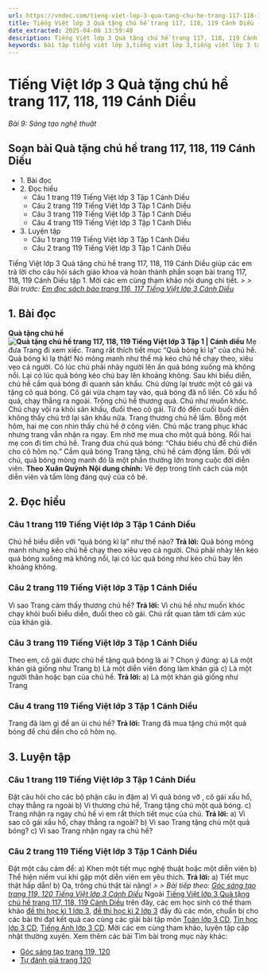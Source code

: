 ```yaml
---
url: https://vndoc.com/tieng-viet-lop-3-qua-tang-chu-he-trang-117-118-119-canh-dieu-271306
title: Tiếng Việt lớp 3 Quà tặng chú hề trang 117, 118, 119 Cánh Diều - Bài 9: Sáng tạo nghệ thuật - VnDoc.com
date_extracted: 2025-04-08 13:59:48
description: Tiếng Việt lớp 3 Quà tặng chú hề trang 117, 118, 119 Cánh Diều là tài liệu hữu ích, giúp học sinh dễ dàng trả lời câu hỏi và làm bài tập Tiếng Việt lớp 3. Mời các em tham khảo Soạn bài Tiếng Việt lớp 3 tập 1.
keywords: bài tập tiếng việt lớp 3,tiếng việt lớp 3,tiếng việt lớp 3 tập 1,bài tập tiếng việt lớp 3 tập 1,tiếng việt 3 tập 1,tiếng việt lớp 3 cánh diều,tiếng việt 3 cánh diều,tiếng việt lớp 3 tập 1 cánh diều,tiếng việt lớp 3 cd,tiếng việt 3 cánh diều tập 1,Quà tặng chú hề trang 117 tập 1,Quà tặng chú hề trang 117 cánh diều,soạn bài Quà tặng chú hề trang 117 cánh diều
---
```


# Tiếng Việt lớp 3 Quà tặng chú hề trang 117, 118, 119 Cánh Diều
 _Bài 9: Sáng tạo nghệ thuật_
## Soạn bài Quà tặng chú hề trang 117, 118, 119 Cánh Diều
  * 1\. Bài đọc
  * 2\. Đọc hiểu 
    * Câu 1 trang 119 Tiếng Việt lớp 3 Tập 1 Cánh Diều
    * Câu 2 trang 119 Tiếng Việt lớp 3 Tập 1 Cánh Diều
    * Câu 3 trang 119 Tiếng Việt lớp 3 Tập 1 Cánh Diều
    * Câu 4 trang 119 Tiếng Việt lớp 3 Tập 1 Cánh Diều
  * 3\. Luyện tập 
    * Câu 1 trang 119 Tiếng Việt lớp 3 Tập 1 Cánh Diều
    * Câu 2 trang 119 Tiếng Việt lớp 3 Tập 1 Cánh Diều

Tiếng Việt lớp 3 Quà tặng chú hề trang 117, 118, 119 Cánh Diều giúp các em trả lời cho câu hỏi sách giáo khoa và hoàn thành phần soạn bài trang 117, 118, 119 Cánh Diều tập 1. Mời các em cùng tham khảo nội dung chi tiết.
_> > Bài trước: [Em đọc sách báo trang 116, 117 Tiếng Việt lớp 3 Cánh Diều](<https://vndoc.com/em-doc-sach-bao-trang-116-117-tieng-viet-lop-3-canh-dieu-271298>)_
## 1\. Bài đọc
**Quà tặng chú hề**
**![Quà tặng chú hề trang 117, 118, 119 Tiếng Việt lớp 3 Tập 1 | Cánh diều](https://i.vdoc.vn/data/image/2022/07/19/qua-tang-chu-he-trang-117-118-119-129918.png)**
Mẹ đưa Trang đi xem xiếc. Trang rất thích tiết mục “Quả bóng kì lạ” của chú hề. Quả bóng kì lạ thật\! Nó mỏng manh như thế mà kéo chú hề chạy theo, xiêu vẹo cả người. Có lúc chú phải nhảy người lên ấn quả bóng xuống mà không nổi. Lại có lúc quả bóng kéo chú bay lên khoảng không.
Sau khi biểu diễn, chú hề cầm quả bóng đi quanh sân khấu. Chú dừng lại trước một cô gái và tặng cô quả bóng. Cô gái vừa chạm tay vào, quả bóng đã nổ liền. Cô xấu hổ quá, chạy thẳng ra ngoài.
Trông chú hề thương quá. Chú như muốn khóc. Chú chạy vội ra khỏi sân khấu, đuổi theo cô gái. Từ đó đến cuối buổi diễn không thấy chú trở lại sân khấu nữa.
Trang thương chú hề lắm. Bỗng một hôm, hai mẹ con nhìn thấy chú hề ở công viên. Chú mặc trang phục khác nhưng trang vẫn nhận ra ngay. Em nhờ mẹ mua cho một quả bóng. Rồi hai mẹ con đi tìm chú hề. Trang đưa chú quả bóng: “Cháu biếu chú để chú điền cho cô hôm nọ.”
Cầm quả bóng Trang tặng, chú hề cảm động lắm. Đối với chú, quả bóng mỏng manh đó là một phần thưởng lớn trong cuộc đời diễn viên.
**Theo Xuân Quỳnh**
**Nội dung chính:** Vẻ đẹp trong tính cách của một diễn viên và tấm lòng đáng quý của cô bé.
## **2\. Đọc hiểu**
### **Câu 1 trang 119 Tiếng Việt lớp 3 Tập 1 Cánh Diều**
Chú hề biểu diễn với “quả bóng kì lạ” như thế nào?
**Trả lời:**
Quả bóng mỏng manh nhưng kéo chú hề chạy theo xiêu vẹo cả người. Chú phải nhảy lên kéo quả bóng xuống mà không nổi, lại có lúc quả bóng như kéo chú bay lên khoảng không.
### **Câu 2 trang 119 Tiếng Việt lớp 3 Tập 1 Cánh Diều**
Vì sao Trang cảm thấy thương chú hề?
**Trả lời:**
Vì chú hề như muốn khóc chạy khỏi buổi biểu diễn, đuổi theo cô gái. Chú rất quan tâm tới cảm xúc của khán giả.
### **Câu 3 trang 119 Tiếng Việt lớp 3 Tập 1 Cánh Diều**
Theo em, cô gái được chú hề tặng quả bóng là ai ? Chọn ý đúng:
a\) Là một khán giả giống như Trang
b\) Là một diễn viên đóng làm khán giả
c\) Là một người thân hoặc bạn của chú hề.
**Trả lời:**
a\) Là một khán giả giống như Trang
### **Câu 4 trang 119 Tiếng Việt lớp 3 Tập 1 Cánh Diều**
Trang đã làm gì để an ủi chú hề?
**Trả lời:**
Trang đã mua tặng chú một quả bóng để chú đền cho cô hôm nọ.
## **3\. Luyện tập**
### **Câu 1 trang 119 Tiếng Việt lớp 3 Tập 1 Cánh Diều**
Đặt câu hỏi cho các bộ phận câu in đậm
a\) Vì quả bóng vỡ , cô gái xấu hổ, chạy thẳng ra ngoài
b\) Vì thương chú hề, Trang tặng chú một quả bóng.
c\) Trang nhận ra ngay chú hề vì em rất thích tiết mục của chú.
**Trả lời:**
a\) Vì sao cô gái xấu hổ, chạy thẳng ra ngoài?
b\) Vì sao Trang tặng chú một quả bóng?
c\) Vì sao Trang nhận ngay ra chú hề?
### **Câu 2 trang 119 Tiếng Việt lớp 3 Tập 1 Cánh Diều**
Đặt một câu cảm để:
a\) Khen một tiết mục nghệ thuật hoặc một diễn viên
b\) Thể hiện niềm vui khi gặp một diễn viên em yêu thích.
**Trả lời:**
a\) Tiết mục thật hấp dẫn\!
b\) Oa, trông chú thật tài năng\!
_> > Bài tiếp theo: [Góc sáng tạo trang 119, 120 Tiếng Việt lớp 3 Cánh Diều](<https://vndoc.com/goc-sang-tao-trang-119-120-tieng-viet-lop-3-canh-dieu-271307>)_
Ngoài [Tiếng Việt lớp 3 Quà tặng chú hề trang 117, 118, 119 Cánh Diều](<https://vndoc.com/tieng-viet-lop-3-qua-tang-chu-he-trang-117-118-119-canh-dieu-271306>) trên đây, các em học sinh có thể tham khảo [đề thi học kì 1 lớp 3](<https://vndoc.com/de-thi-hoc-ki-1-lop3>), [đề thi học kì 2 lớp 3](<https://vndoc.com/de-thi-hoc-ki-2-lop3>) đầy đủ các môn, chuẩn bị cho các bài thi đạt kết quả cao cùng các giải bài tập môn [Toán lớp 3 CD](<https://vndoc.com/toan-lop-3-cd>), [Tin học lớp 3 CD](<https://vndoc.com/tin-hoc-lop-3-cd>), [Tiếng Anh lớp 3 CD](<https://vndoc.com/tieng-anh-lop-3-cd>). Mời các em cùng tham khảo, luyện tập cập nhật thường xuyên.
Xem thêm các bài Tìm bài trong mục này khác:
  * [Góc sáng tạo trang 119, 120](</goc-sang-tao-trang-119-120-tieng-viet-lop-3-canh-dieu-271307>)
  * [Tự đánh giá trang 120](</tu-danh-gia-trang-120-tieng-viet-lop-3-tap-1-canh-dieu-271309>)


